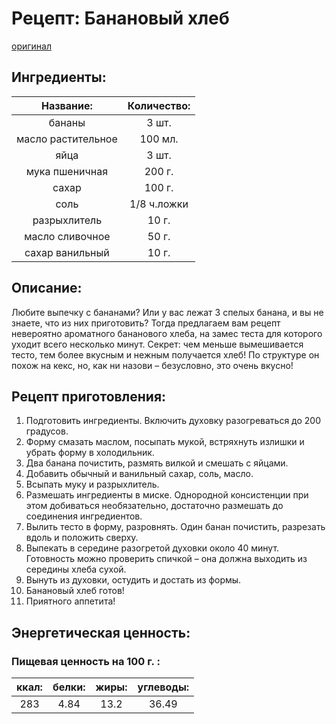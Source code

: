 # Рецепт: Банановый хлеб
[оригинал](https://nehudeem.ru/recipe/bananovyj-hleb/)

## Ингредиенты: 

| Название:					| Количество:	|
| :---------------:			|:-------------:|
| бананы		 			| 3 шт.			|
| масло растительное		| 100 мл.		|
| яйца 						| 3 шт.			|
| мука пшеничная			| 200 г.		|
| сахар 					| 100 г.		|
| соль 						| 1/8 ч.ложки	|
| разрыхлитель				| 10 г.			|
| масло сливочное			| 50 г.			|
| сахар ванильный			| 10 г.			|

## Описание:
Любите выпечку с бананами? Или у вас лежат 3 спелых банана, и вы не знаете, что из них приготовить? Тогда предлагаем вам рецепт невероятно ароматного бананового хлеба, на замес теста для которого уходит всего несколько минут. Секрет: чем меньше вымешивается тесто, тем более вкусным и нежным получается хлеб! По структуре он похож на кекс, но, как ни назови – безусловно, это очень вкусно!

## Рецепт приготовления:
1. Подготовить ингредиенты. Включить духовку разогреваться до 200 градусов.
1. Форму смазать маслом, посыпать мукой, встряхнуть излишки и убрать форму в холодильник.
1. Два банана почистить, размять вилкой и смешать с яйцами.
1. Добавить обычный и ванильный сахар, соль, масло.
1. Всыпать муку и разрыхлитель.
1. Размешать ингредиенты в миске​. Однородной консистенции при этом добиваться необязательно, достаточно размешать до соединения ингредиентов.
1. Вылить тесто в форму, разровнять. Один банан почистить, разрезать вдоль и положить сверху.
1. Выпекать в середине разогретой духовки около 40 минут. Готовность можно проверить спичкой – она должна выходить из середины хлеба сухой.
1. Вынуть из духовки, остудить и достать из формы.
1. Банановый хлеб готов!
1. Приятного аппетита!

## Энергетическая ценность:

### Пищевая ценность на 100 г. :

| ккал:			| белки:		| жиры:			| углеводы:	 |
|:---:			|:---:			|:--:			|:---:		 |
|283			|4.84			|13.2			|36.49		 |